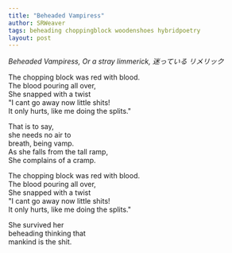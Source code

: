 ```yaml
---
title: "Beheaded Vampiress"
author: SRWeaver
tags: beheading choppingblock woodenshoes hybridpoetry
layout: post
---
```

<i>Beheaded Vampiress, Or a stray limmerick, 迷っている リメリック</i>

The chopping block was red with blood.<br />
The blood pouring all over,<br />
She snapped with a twist<br />
"I cant go away now little shits!<br />
It only hurts, like me doing the splits." 

That is to say,<br />
she needs no air to<br />
breath, being vamp.<br />
As she falls from the tall ramp,<br />
She complains of a cramp. 

The chopping block was red with blood.<br />
The blood pouring all over,<br />
She snapped with a twist<br />
"I cant go away now little shits!<br />
It only hurts, like me doing the splits." 

She survived her<br />
beheading thinking that<br />
mankind is the shit.
